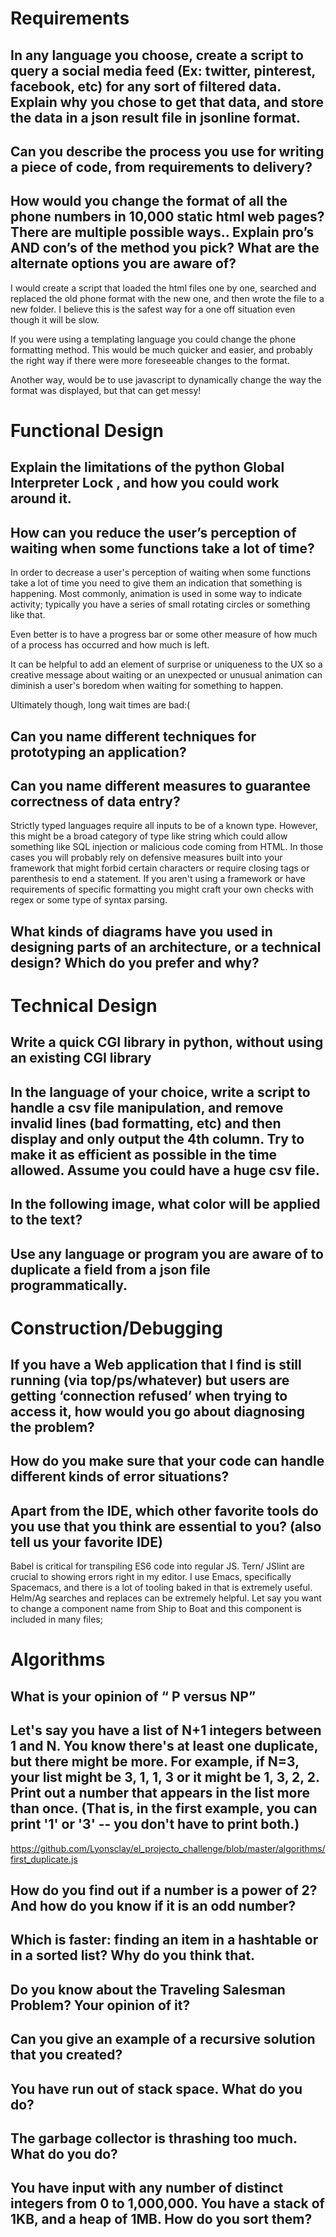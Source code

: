 # Requirements

## In any language you choose, create a script to query a social media feed (Ex: twitter, pinterest, facebook, etc) for any sort of filtered data. Explain why you chose to get that data, and store the data in a json result file in jsonline format.

## Can you describe the process you use for writing a piece of code, from requirements to delivery?

## How would you change the format of all the phone numbers in 10,000 static html web pages? There are multiple possible ways.. Explain pro’s AND con’s of the method you pick? What are the alternate options you are aware of?

I would create a script that loaded the html files one by one, searched and replaced the old phone format with the new one, and then wrote the file to a new folder. I believe this is the safest way for a one off situation even though it will be slow.

If you were using a templating language you could change the phone formatting method. This would be much quicker and easier, and probably the right way if there were more foreseeable changes to the format.  

Another way, would be to use javascript to dynamically change the way the format was displayed, but that can get messy!

# Functional Design

## Explain the limitations of the python Global Interpreter Lock , and how you could work around it.

##  How can you reduce the user’s perception of waiting when some functions take a lot of time?

In order to decrease a user's perception of waiting when some functions take a lot of time you need to give them an indication that something is happening. Most commonly, animation is used in some way to indicate activity; typically you have a series of small rotating circles or something like that.

Even better is to have a progress bar or some other measure of how much of a process has occurred and how much is left.

It can be helpful to add an element of surprise or uniqueness to the UX so a creative message about waiting or an unexpected or unusual animation can diminish a user's boredom when waiting for something to happen. 

Ultimately though, long wait times are bad:(


## Can you name different techniques for prototyping an application?

## Can you name different measures to guarantee correctness of data entry?

Strictly typed languages require all inputs to be of a known type. However, this might be a broad category of type like string which could allow something like SQL injection or malicious code coming from HTML. In those cases you will probably rely on defensive measures built into your framework that might forbid certain characters or require closing tags or parenthesis to end a statement. If you aren't using a framework or have requirements of specific formatting you might craft your own checks with regex or some type of syntax parsing. 

## What kinds of diagrams have you used in designing parts of an architecture, or a technical design? Which do you prefer and why?

# Technical Design

## Write a quick CGI library in python, without using an existing CGI library

##  In the language of your choice, write a script to handle a csv file manipulation, and remove invalid lines (bad formatting, etc) and then display and only output the 4th column. Try to make it as efficient as possible in the time allowed. Assume you could have a huge csv file.

##  In the following image, what color will be applied to the text?

##  Use any language or program you are aware of to duplicate a field from a json file programmatically.

# Construction/Debugging

##  If you have a Web application that I find is still running (via top/ps/whatever) but users are getting ‘connection refused’ when trying to access it, how would you go about diagnosing the problem?

##  How do you make sure that your code can handle different kinds of error situations?

##  Apart from the IDE, which other favorite tools do you use that you think are essential to you? (also tell us your favorite IDE)

Babel is critical for transpiling ES6 code into regular JS. Tern/ JSlint are crucial to showing errors right in my editor. I use Emacs, specifically Spacemacs, and there is a lot of tooling baked in that is extremely useful. Helm/Ag searches and replaces can be extremely helpful. Let say you want to change a component name from Ship to Boat and this component is included in many files; 

# Algorithms
  
##  What is your opinion of “ P versus NP”

##  Let's say you have a list of N+1 integers between 1 and N. You know there's at least one duplicate, but there might be more. For example, if N=3, your list might be 3, 1, 1, 3 or it might be 1, 3, 2, 2. Print out a number that appears in the list more than once. (That is, in the first example, you can print '1' or '3' -- you don't have to print both.)

https://github.com/Lyonsclay/el_projecto_challenge/blob/master/algorithms/first_duplicate.js

##  How do you find out if a number is a power of 2? And how do you know if it is an odd number?

##  Which is faster: finding an item in a hashtable or in a sorted list? Why do you think that.

##  Do you know about the Traveling Salesman Problem? Your opinion of it?

##  Can you give an example of a recursive solution that you created?

##  You have run out of stack space. What do you do?

##  The garbage collector is thrashing too much. What do you do?

##  You have input with any number of distinct integers from 0 to 1,000,000. You have a stack of 1KB, and a heap of 1MB. How do you sort them?
